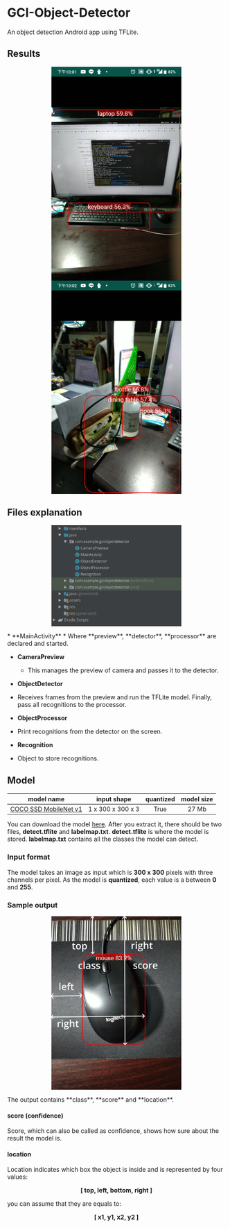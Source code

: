 # GCI-Object-Detector
An object detection Android app using TFLite.

## Results

<p align="center">
 <img src="src/img/result01.png" align="middle" width="300">
 <img src="src/img/result02.png" align="middle" width="300">
</p>

## Files explanation

<p align="center"><img src="src/img/structure.png" align="middle" width="300"></p>
* **MainActivity**
* Where **preview**,  **detector**, **processor** are declared and started.
  
* **CameraPreview**

  * This manages the preview of camera and passes it to the detector.
  
* **ObjectDetector**
* Receives frames from the preview and run the TFLite model. Finally, pass all recognitions to the processor.
  
* **ObjectProcessor**
* Print recognitions from the detector on the screen.
  
* **Recognition**
* Object to store recognitions.
  

## Model

 model name | input shape | quantized | model size |
|:-:|:-:|:-:|:-:|
 [COCO SSD MobileNet v1](http://download.tensorflow.org/models/object_detection/ssd_mobilenet_v1_coco_2018_01_28.tar.gz) | 1 x 300 x 300 x 3 | True | 27 Mb |

You can download the model [here](http://download.tensorflow.org/models/object_detection/ssd_mobilenet_v1_coco_2018_01_28.tar.gz).  After you extract it, there should be two files, **detect.tflite** and **labelmap.txt**. **detect.tflite** is where the model is stored. **labelmap.txt** contains all the classes the model can detect. <br/>

### Input format

The model takes an image as input which is **300 x 300** pixels with three channels per pixel. As the model is **quantized**, each value is a between **0** and **255**.

### Sample output

<p align="center"><img src="src/img/boundingbox.png" align="middle" width="300"></p>
The output contains **class**, **score** and **location**.

#### score (confidence)

Score, which can also be called as confidence, shows how sure about the result the model is.

#### location

Location indicates which box the object is inside and is represented by four values:

<p align="center"><strong>[   top,    left,    bottom,    right   ]</strong></p>
you can assume that they are equals to:

<p align="center"><strong>[   x1,    y1,    x2,    y2   ]</strong></p>


